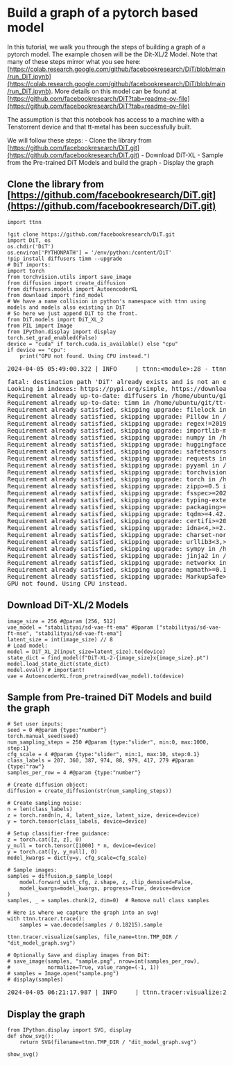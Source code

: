 # Build a graph of a pytorch based model

In this tutorial, we walk you through the steps of building a graph of a pytorch model. The example chosen will be the Dit-XL/2 Model. Note that many of these steps mirror what you see here: [https://colab.research.google.com/github/facebookresearch/DiT/blob/main/run_DiT.ipynb](https://colab.research.google.com/github/facebookresearch/DiT/blob/main/run_DiT.ipynb). More details on this model can be found at [https://github.com/facebookresearch/DiT?tab=readme-ov-file](https://github.com/facebookresearch/DiT?tab=readme-ov-file)

The assumption is that this notebook has access to a machine with a Tenstorrent device and that tt-metal has been successfully built.

We will follow these steps: - Clone the library from [https://github.com/facebookresearch/DiT.git](https://github.com/facebookresearch/DiT.git) - Download DiT-XL - Sample from the Pre-trained DiT Models and build the graph - Display the graph

## Clone the library from [https://github.com/facebookresearch/DiT.git](https://github.com/facebookresearch/DiT.git)

```ipython3
import ttnn

!git clone https://github.com/facebookresearch/DiT.git
import DiT, os
os.chdir('DiT')
os.environ['PYTHONPATH'] = '/env/python:/content/DiT'
!pip install diffusers timm --upgrade
# DiT imports:
import torch
from torchvision.utils import save_image
from diffusion import create_diffusion
from diffusers.models import AutoencoderKL
from download import find_model
# We have a name collision in python's namespace with ttnn using models and models also existing in DiT
# So here we just append DiT to the front.
from DiT.models import DiT_XL_2
from PIL import Image
from IPython.display import display
torch.set_grad_enabled(False)
device = "cuda" if torch.cuda.is_available() else "cpu"
if device == "cpu":
    print("GPU not found. Using CPU instead.")
```

<pre>
2024-04-05 05:49:00.322 | INFO     | ttnn:&lt;module&gt;:28 - ttnn: model cache was enabled
</pre>

<pre>
fatal: destination path &#39;DiT&#39; already exists and is not an empty directory.
Looking in indexes: https://pypi.org/simple, https://download.pytorch.org/whl/cpu
Requirement already up-to-date: diffusers in /home/ubuntu/git/tt-metal/build/python_env/lib/python3.8/site-packages (0.27.2)
Requirement already up-to-date: timm in /home/ubuntu/git/tt-metal/build/python_env/lib/python3.8/site-packages (0.9.16)
Requirement already satisfied, skipping upgrade: filelock in /home/ubuntu/git/tt-metal/build/python_env/lib/python3.8/site-packages (from diffusers) (3.13.1)
Requirement already satisfied, skipping upgrade: Pillow in /home/ubuntu/git/tt-metal/build/python_env/lib/python3.8/site-packages (from diffusers) (9.5.0)
Requirement already satisfied, skipping upgrade: regex!=2019.12.17 in /home/ubuntu/git/tt-metal/build/python_env/lib/python3.8/site-packages (from diffusers) (2023.12.25)
Requirement already satisfied, skipping upgrade: importlib-metadata in /home/ubuntu/git/tt-metal/build/python_env/lib/python3.8/site-packages (from diffusers) (7.1.0)
Requirement already satisfied, skipping upgrade: numpy in /home/ubuntu/git/tt-metal/build/python_env/lib/python3.8/site-packages (from diffusers) (1.24.4)
Requirement already satisfied, skipping upgrade: huggingface-hub&gt;=0.20.2 in /home/ubuntu/git/tt-metal/build/python_env/lib/python3.8/site-packages (from diffusers) (0.21.4)
Requirement already satisfied, skipping upgrade: safetensors&gt;=0.3.1 in /home/ubuntu/git/tt-metal/build/python_env/lib/python3.8/site-packages (from diffusers) (0.4.2)
Requirement already satisfied, skipping upgrade: requests in /home/ubuntu/git/tt-metal/build/python_env/lib/python3.8/site-packages (from diffusers) (2.31.0)
Requirement already satisfied, skipping upgrade: pyyaml in /home/ubuntu/git/tt-metal/build/python_env/lib/python3.8/site-packages (from timm) (5.3.1)
Requirement already satisfied, skipping upgrade: torchvision in /home/ubuntu/git/tt-metal/build/python_env/lib/python3.8/site-packages (from timm) (0.17.1+cpu)
Requirement already satisfied, skipping upgrade: torch in /home/ubuntu/git/tt-metal/build/python_env/lib/python3.8/site-packages (from timm) (2.2.1+cpu)
Requirement already satisfied, skipping upgrade: zipp&gt;=0.5 in /home/ubuntu/git/tt-metal/build/python_env/lib/python3.8/site-packages (from importlib-metadata-&gt;diffusers) (3.18.1)
Requirement already satisfied, skipping upgrade: fsspec&gt;=2023.5.0 in /home/ubuntu/git/tt-metal/build/python_env/lib/python3.8/site-packages (from huggingface-hub&gt;=0.20.2-&gt;diffusers) (2023.9.2)
Requirement already satisfied, skipping upgrade: typing-extensions&gt;=3.7.4.3 in /home/ubuntu/git/tt-metal/build/python_env/lib/python3.8/site-packages (from huggingface-hub&gt;=0.20.2-&gt;diffusers) (4.10.0)
Requirement already satisfied, skipping upgrade: packaging&gt;=20.9 in /home/ubuntu/git/tt-metal/build/python_env/lib/python3.8/site-packages (from huggingface-hub&gt;=0.20.2-&gt;diffusers) (24.0)
Requirement already satisfied, skipping upgrade: tqdm&gt;=4.42.1 in /home/ubuntu/git/tt-metal/build/python_env/lib/python3.8/site-packages (from huggingface-hub&gt;=0.20.2-&gt;diffusers) (4.65.0)
Requirement already satisfied, skipping upgrade: certifi&gt;=2017.4.17 in /home/ubuntu/git/tt-metal/build/python_env/lib/python3.8/site-packages (from requests-&gt;diffusers) (2024.2.2)
Requirement already satisfied, skipping upgrade: idna&lt;4,&gt;=2.5 in /home/ubuntu/git/tt-metal/build/python_env/lib/python3.8/site-packages (from requests-&gt;diffusers) (3.6)
Requirement already satisfied, skipping upgrade: charset-normalizer&lt;4,&gt;=2 in /home/ubuntu/git/tt-metal/build/python_env/lib/python3.8/site-packages (from requests-&gt;diffusers) (3.3.2)
Requirement already satisfied, skipping upgrade: urllib3&lt;3,&gt;=1.21.1 in /home/ubuntu/git/tt-metal/build/python_env/lib/python3.8/site-packages (from requests-&gt;diffusers) (2.2.1)
Requirement already satisfied, skipping upgrade: sympy in /home/ubuntu/git/tt-metal/build/python_env/lib/python3.8/site-packages (from torch-&gt;timm) (1.12)
Requirement already satisfied, skipping upgrade: jinja2 in /home/ubuntu/git/tt-metal/build/python_env/lib/python3.8/site-packages (from torch-&gt;timm) (3.1.3)
Requirement already satisfied, skipping upgrade: networkx in /home/ubuntu/git/tt-metal/build/python_env/lib/python3.8/site-packages (from torch-&gt;timm) (3.1)
Requirement already satisfied, skipping upgrade: mpmath&gt;=0.19 in /home/ubuntu/git/tt-metal/build/python_env/lib/python3.8/site-packages (from sympy-&gt;torch-&gt;timm) (1.3.0)
Requirement already satisfied, skipping upgrade: MarkupSafe&gt;=2.0 in /home/ubuntu/git/tt-metal/build/python_env/lib/python3.8/site-packages (from jinja2-&gt;torch-&gt;timm) (2.1.5)
GPU not found. Using CPU instead.
</pre>

## Download DiT-XL/2 Models

```ipython3
image_size = 256 #@param [256, 512]
vae_model = "stabilityai/sd-vae-ft-ema" #@param ["stabilityai/sd-vae-ft-mse", "stabilityai/sd-vae-ft-ema"]
latent_size = int(image_size) // 8
# Load model:
model = DiT_XL_2(input_size=latent_size).to(device)
state_dict = find_model(f"DiT-XL-2-{image_size}x{image_size}.pt")
model.load_state_dict(state_dict)
model.eval() # important!
vae = AutoencoderKL.from_pretrained(vae_model).to(device)
```

## Sample from Pre-trained DiT Models and build the graph

```ipython3
# Set user inputs:
seed = 0 #@param {type:"number"}
torch.manual_seed(seed)
num_sampling_steps = 250 #@param {type:"slider", min:0, max:1000, step:1}
cfg_scale = 4 #@param {type:"slider", min:1, max:10, step:0.1}
class_labels = 207, 360, 387, 974, 88, 979, 417, 279 #@param {type:"raw"}
samples_per_row = 4 #@param {type:"number"}

# Create diffusion object:
diffusion = create_diffusion(str(num_sampling_steps))

# Create sampling noise:
n = len(class_labels)
z = torch.randn(n, 4, latent_size, latent_size, device=device)
y = torch.tensor(class_labels, device=device)

# Setup classifier-free guidance:
z = torch.cat([z, z], 0)
y_null = torch.tensor([1000] * n, device=device)
y = torch.cat([y, y_null], 0)
model_kwargs = dict(y=y, cfg_scale=cfg_scale)

# Sample images:
samples = diffusion.p_sample_loop(
    model.forward_with_cfg, z.shape, z, clip_denoised=False,
    model_kwargs=model_kwargs, progress=True, device=device
)
samples, _ = samples.chunk(2, dim=0)  # Remove null class samples

# Here is where we capture the graph into an svg!
with ttnn.tracer.trace():
    samples = vae.decode(samples / 0.18215).sample

ttnn.tracer.visualize(samples, file_name=ttnn.TMP_DIR / "dit_model_graph.svg")

# Optionally Save and display images from DiT:
# save_image(samples, "sample.png", nrow=int(samples_per_row),
#            normalize=True, value_range=(-1, 1))
# samples = Image.open("sample.png")
# display(samples)
```

<pre>
2024-04-05 06:21:17.987 | INFO     | ttnn.tracer:visualize:210 - Dumping graph of the model to /tmp/ttnn/dit_model_graph.svg
</pre>

## Display the graph

```ipython3
from IPython.display import SVG, display
def show_svg():
    return SVG(filename=ttnn.TMP_DIR / "dit_model_graph.svg")

show_svg()
```

```ipython3
```
